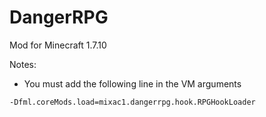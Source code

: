 # DangerRPG
Mod for Minecraft 1.7.10



Notes:
* You must add the following line in the VM arguments
`````
-Dfml.coreMods.load=mixac1.dangerrpg.hook.RPGHookLoader
